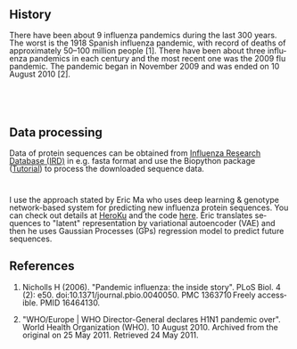 
<body lang="en-HK" dir="ltr">
<h2 class="western">History</h2>
<p style="margin-bottom: 0in; line-height: 100%">There have been
about 9 influenza pandemics during the last 300 years. The worst is
the  1918 Spanish influenza pandemic, with record of deaths of
approximately 50–100 million people [1]. There have been about
three influenza pandemics in each century and the most recent one was
the 2009 flu pandemic. The pandemic began in November 2009 and was
ended on 10 August 2010 [2].</p>
<p style="margin-bottom: 0in; line-height: 100%"><br/>

</p>
<p style="margin-bottom: 0in; line-height: 100%"><br/>

</p>
<h2 class="western">Data processing</h2>
<p style="margin-bottom: 0in; line-height: 100%">Data of protein
sequences can be obtained from <a href="https://www.fludb.org/brc/influenza_sequence_search_segment_display.spg?method=ShowCleanSearch&amp;decorator=influenza">Influenza
Research Database (IRD)</a> in e.g. fasta format and use the
Biopython package (<a href="http://biopython.org/DIST/docs/tutorial/Tutorial.html">Tutorial</a>)
to process the downloaded sequence data.  
</p>
<p style="margin-bottom: 0in; line-height: 100%"><br/>

</p>
<p style="margin-bottom: 0in; line-height: 100%">I use the approach
stated by Eric Ma who uses deep learning &amp; genotype network-based
system for predicting new influenza protein sequences. You can check
out details at <a href="https://fluforecaster.herokuapp.com/">HeroKu</a>
and the code <a href="https://github.com/ericmjl/flu-sequence-predictor/">here</a>.
Eric translates sequences to &quot;latent&quot; representation by
variational autoencoder (VAE) and then he uses Gaussian Processes
(GPs) regression model to predict future sequences.</p>
<p style="margin-bottom: 0in; line-height: 100%"> 
</p>
<h2 class="western">References</h2>
<ol>
	<li/>
<p style="margin-bottom: 0in; line-height: 100%"><a name="__RefNumPara__77_1186524692"></a>
	Nicholls H (2006). &quot;Pandemic influenza: the inside story&quot;.
	PLoS Biol. 4 (2): e50. doi:10.1371/journal.pbio.0040050. PMC
	1363710 Freely accessible. PMID 16464130.</p>
	<li/>
<p style="margin-bottom: 0in; line-height: 100%"><a name="__RefNumPara__79_1186524692"></a>
	&quot;WHO/Europe | WHO Director-General declares H1N1 pandemic
	over&quot;. World Health Organization (WHO). 10 August 2010.
	Archived from the original on 25 May 2011. Retrieved 24 May 2011.</p>
</ol>
<p style="margin-bottom: 0in; line-height: 100%"><br/>

</p>
<p style="margin-bottom: 0in; line-height: 100%"><br/>

</p>
</body>
</html>
